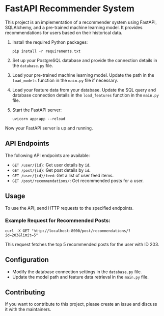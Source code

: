 # FastAPI Recommender System

This project is an implementation of a recommender system using FastAPI, SQLAlchemy, and a pre-trained machine learning model. It provides recommendations for users based on their historical data.



1. Install the required Python packages:

   ```shell
   pip install -r requirements.txt
   ```

2. Set up your PostgreSQL database and provide the connection details in the `database.py` file.

3. Load your pre-trained machine learning model. Update the path in the `load_models` function in the `main.py` file if necessary.

4. Load your feature data from your database. Update the SQL query and database connection details in the `load_features` function in the `main.py` file.

5. Start the FastAPI server:

   ```shell
   uvicorn app:app --reload
   ```

Now your FastAPI server is up and running.

## API Endpoints

The following API endpoints are available:

- `GET /user/{id}`: Get user details by `id`.
- `GET /post/{id}`: Get post details by `id`.
- `GET /user/{id}/feed`: Get a list of user feed items.
- `GET /post/recommendations/`: Get recommended posts for a user.

## Usage

To use the API, send HTTP requests to the specified endpoints.

### Example Request for Recommended Posts:

```shell
curl -X GET "http://localhost:8000/post/recommendations/?id=203&limit=5"
```

This request fetches the top 5 recommended posts for the user with ID 203.

## Configuration

- Modify the database connection settings in the `database.py` file.
- Update the model path and feature data retrieval in the `main.py` file.

## Contributing

If you want to contribute to this project, please create an issue and discuss it with the maintainers.

